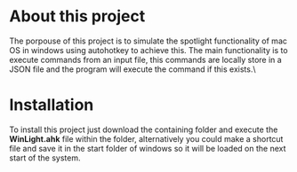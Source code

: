 # About this project

The porpouse of this project is to simulate the spotlight functionality of mac OS in windows using autohotkey to achieve this. The main functionality is to execute commands from an input file, this commands are locally store in a JSON file and the program will execute the command if this exists.\

# Installation

To install this project just download the containing folder and execute the **WinLight.ahk** file within the folder, alternatively you could make a shortcut file and save it in the start folder of windows so it will be loaded on the next start of the system.
